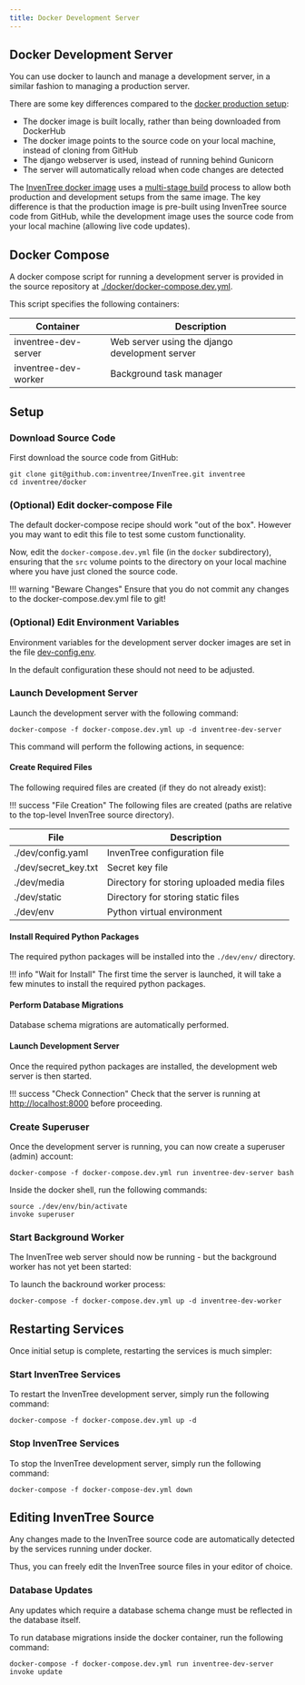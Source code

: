 ```yaml
---
title: Docker Development Server
---
```


## Docker Development Server

You can use docker to launch and manage a development server, in a similar fashion to managing a production server.

There are some key differences compared to the [docker production setup](./docker_prod.md):

- The docker image is built locally, rather than being downloaded from DockerHub
- The docker image points to the source code on your local machine, instead of cloning from GitHub
- The django webserver is used, instead of running behind Gunicorn
- The server will automatically reload when code changes are detected

The [InvenTree docker image](https://github.com/inventree/InvenTree/blob/master/docker/Dockerfile) uses a [multi-stage build](https://docs.docker.com/develop/develop-images/multistage-build/) process to allow both production and development setups from the same image. The key difference is that the production image is pre-built using InvenTree source code from GitHub, while the development image uses the source code from your local machine (allowing live code updates).

## Docker Compose

A docker compose script for running a development server is provided in the source repository at [./docker/docker-compose.dev.yml](https://github.com/inventree/InvenTree/blob/master/docker/docker-compose.dev.yml).

This script specifies the following containers:

| Container | Description |
| --- | --- |
| inventree-dev-server | Web server using the django development server |
| inventree-dev-worker | Background task manager |

## Setup

### Download Source Code

First download the source code from GitHub:

```
git clone git@github.com:inventree/InvenTree.git inventree
cd inventree/docker
```

### (Optional) Edit docker-compose File

The default docker-compose recipe should work "out of the box". However you may want to edit this file to test some custom functionality.

Now, edit the `docker-compose.dev.yml` file (in the `docker` subdirectory), ensuring that the `src` volume points to the directory on your local machine where you have just cloned the source code.

!!! warning "Beware Changes"
    Ensure that you do not commit any changes to the docker-compose.dev.yml file to git!

### (Optional) Edit Environment Variables

Environment variables for the development server docker images are set in the file [dev-config.env](https://github.com/inventree/InvenTree/blob/master/docker/dev-config.env).

In the default configuration these should not need to be adjusted.

### Launch Development Server

Launch the development server with the following command:

```
docker-compose -f docker-compose.dev.yml up -d inventree-dev-server
```

This command will perform the following actions, in sequence:

#### Create Required Files

The following required files are created (if they do not already exist):

!!! success "File Creation"
    The following files are created (paths are relative to the top-level InvenTree source directory).

| File | Description |
| --- | --- |
| ./dev/config.yaml | InvenTree configuration file |
| ./dev/secret_key.txt | Secret key file |
| ./dev/media | Directory for storing uploaded media files |
| ./dev/static | Directory for storing static files |
| ./dev/env | Python virtual environment |

#### Install Required Python Packages

The required python packages will be installed into the `./dev/env/` directory.

!!! info "Wait for Install"
    The first time the server is launched, it will take a few minutes to install the required python packages.

#### Perform Database Migrations

Database schema migrations are automatically performed.

#### Launch Development Server

Once the required python packages are installed, the development web server is then started.

!!! success "Check Connection"
    Check that the server is running at [http://localhost:8000](http://localhost:8000) before proceeding.

### Create Superuser

Once the development server is running, you can now create a superuser (admin) account:

```
docker-compose -f docker-compose.dev.yml run inventree-dev-server bash
```

Inside the docker shell, run the following commands:

```
source ./dev/env/bin/activate
invoke superuser
```

### Start Background Worker

The InvenTree web server should now be running - but the background worker has not yet been started:

To launch the backround worker process:

```
docker-compose -f docker-compose.dev.yml up -d inventree-dev-worker
```

## Restarting Services

Once initial setup is complete, restarting the services is much simpler:

### Start InvenTree Services

To restart the InvenTree development server, simply run the following command:

```
docker-compose -f docker-compose.dev.yml up -d
```

### Stop InvenTree Services

To stop the InvenTree development server, simply run the following command:

```
docker-compose -f docker-compose-dev.yml down
```

## Editing InvenTree Source

Any changes made to the InvenTree source code are automatically detected by the services running under docker.

Thus, you can freely edit the InvenTree source files in your editor of choice.

### Database Updates

Any updates which require a database schema change must be reflected in the database itself.

To run database migrations inside the docker container, run the following command:

```
docker-compose -f docker-compose.dev.yml run inventree-dev-server invoke update
```
